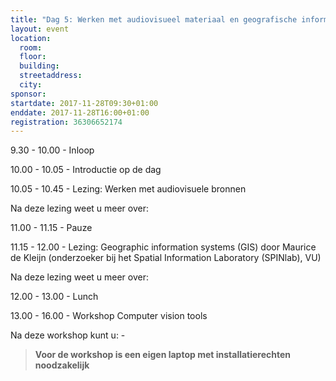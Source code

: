 ```yaml
---
title: "Dag 5: Werken met audiovisueel materiaal en geografische informatie"
layout: event
location:
  room:
  floor:
  building:
  streetaddress:
  city:
sponsor:
startdate: 2017-11-28T09:30+01:00
enddate: 2017-11-28T16:00+01:00
registration: 36306652174
---
```


9.30 - 10.00 - Inloop

10.00 - 10.05 - Introductie op de dag

10.05 - 10.45 - Lezing: Werken met audiovisuele bronnen

Na deze lezing weet u meer over:



11.00 - 11.15 - Pauze

11.15 - 12.00 - Lezing: Geographic information systems (GIS) door Maurice de Kleijn (onderzoeker bij het Spatial Information Laboratory (SPINlab), VU)

Na deze lezing weet u meer over:



12.00 - 13.00 - Lunch

13.00 - 16.00 - Workshop Computer vision tools

Na deze workshop kunt u: -



> **Voor de workshop is een eigen laptop met installatierechten noodzakelijk**
